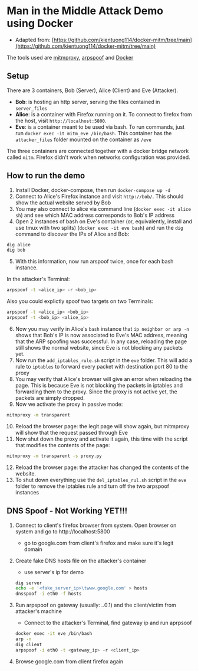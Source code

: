 # Man in the Middle Attack Demo using Docker

- Adapted from: [https://github.com/kientuong114/docker-mitm/tree/main](https://github.com/kientuong114/docker-mitm/tree/main)

The tools used are [mitmproxy](http://mitmproxy.org), [arpspoof](https://www.monkey.org/~dugsong/dsniff/) and [Docker](http://www.docker.com)

## Setup

There are 3 containers, Bob (Server), Alice (Client) and Eve (Attacker).

- **Bob**: is hosting an http server, serving the files contained in `server_files`
- **Alice**: is a container with Firefox running on it. To connect to firefox from the host, visit `http://localhost:5800`.
- **Eve**: is a container meant to be used via bash. To run commands, just run `docker exec -it mitm_eve /bin/bash`. This container has the `attacker_files` folder mounted on the container as `/eve`

The three containers are connected together with a docker bridge network called `mitm`.
Firefox didn't work when networks configuration was provided.

## How to run the demo

1. Install Docker, docker-compose, then run `docker-compose up -d`
2. Connect to Alice's Firefox instance and visit `http://bob/`. This should show the actual website served by Bob
3. You may also connect to alice via command line (`docker exec -it alice sh`) and see which MAC address corresponds to Bob's IP address
4. Open 2 instances of bash on Eve's container (or, equivalently, install and use tmux with two splits) (`docker exec -it eve bash`) and run the `dig` command to discover the IPs of Alice and Bob:

```bash
dig alice
dig bob
```

5. With this information, now run arspoof twice, once for each bash instance.

In the attacker's Terminal:

```bash
arpspoof -t <alice_ip> -r <bob_ip>
```

Also you could explictly spoof two targets on two Terminals:

```bash
arpspoof -t <alice_ip> <bob_ip>
arpspoof -t <bob_ip> <alice_ip>
```

6. Now you may verify in Alice's `bash` instance that `ip neighbor or arp -n` shows that Bob's IP is now associated to Eve's MAC address, meaning that the ARP spoofing was successful. In any case, reloading the page still shows the normal website, since Eve is not blocking any packets yet.
7. Now run the `add_iptables_rule.sh` script in the `eve` folder. This will add a rule to `iptables` to forward every packet with destination port 80 to the proxy
8. You may verify that Alice's browser will give an error when reloading the page. This is because Eve is not blocking the packets in iptables and forwarding them to the proxy. Since the proxy is not active yet, the packets are simply dropped.
9. Now we activate the proxy in passive mode:

```bash
mitmproxy -m transparent
```

10. Reload the browser page: the legit page will show again, but mitmproxy will show that the request passed through Eve
11. Now shut down the proxy and activate it again, this time with the script that modifies the contents of the page:

```bash
mitmproxy -m transparent -s proxy.py
```

12. Reload the browser page: the attacker has changed the contents of the website.
13. To shut down everything use the `del_iptables_rul.sh` script in the `eve` folder to remove the iptables rule and turn off the two arpspoof instances


## DNS Spoof - Not Working YET!!!

1. Connect to client's firefox browser from system. Open browser on system and go to http://localhost:5800 
    - go to google.com from client's firefox and make sure it's legit domain


2. Create fake DNS hosts file on the attacker's container
    - use server's ip for demo
    ```bash
    dig server
    echo -e '<fake_server_ip>\twww.google.com' > hosts
    dnsspoof -i eth0 -f hosts
    ```

3. Run arpspoof on gateway (usually: *.*.0.1) and the client/victim from attacker's machine

    - Connect to the attacker's Terminal, find gateway ip and run aprpsoof


    ```bash
    docker exec -it eve /bin/bash
    arp -n
    dig client
    arpspoof -i eth0 -t <gateway_ip> -r <client_ip>
    ```

4. Browse google.com from client firefox again
